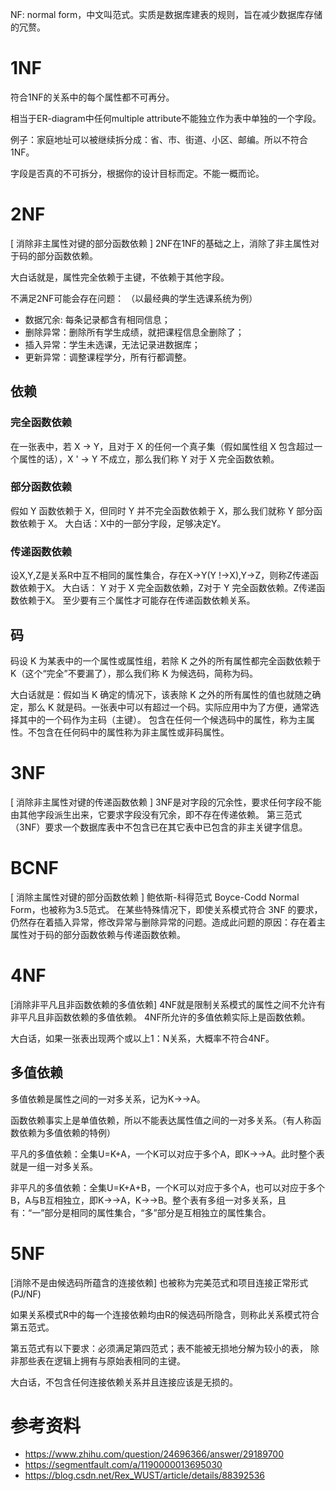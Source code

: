 NF: normal form，中文叫范式。实质是数据库建表的规则，旨在减少数据库存储的冗赘。
# 1NF
符合1NF的关系中的每个属性都不可再分。

相当于ER-diagram中任何multiple attribute不能独立作为表中单独的一个字段。

例子：家庭地址可以被继续拆分成：省、市、街道、小区、邮编。所以不符合1NF。

字段是否真的不可拆分，根据你的设计目标而定。不能一概而论。

# 2NF
[ 消除非主属性对键的部分函数依赖 ]
2NF在1NF的基础之上，消除了非主属性对于码的部分函数依赖。

大白话就是，属性完全依赖于主键，不依赖于其他字段。

不满足2NF可能会存在问题：
（以最经典的学生选课系统为例）

- 数据冗余:   每条记录都含有相同信息；
- 删除异常：删除所有学生成绩，就把课程信息全删除了；
- 插入异常：学生未选课，无法记录进数据库；
- 更新异常：调整课程学分，所有行都调整。

## 依赖
### 完全函数依赖
在一张表中，若 X → Y，且对于 X 的任何一个真子集（假如属性组 X 包含超过一个属性的话），X ' → Y 不成立，那么我们称 Y 对于 X 完全函数依赖。
### 部分函数依赖
假如 Y 函数依赖于 X，但同时 Y 并不完全函数依赖于 X，那么我们就称 Y 部分函数依赖于 X。
大白话：X中的一部分字段，足够决定Y。
### 传递函数依赖
设X,Y,Z是关系R中互不相同的属性集合，存在X→Y(Y !→X),Y→Z，则称Z传递函数依赖于X。
大白话： Y 对于 X 完全函数依赖，Z对于 Y 完全函数依赖。Z传递函数依赖于X。
至少要有三个属性才可能存在传递函数依赖关系。
## 码
码设 K 为某表中的一个属性或属性组，若除 K 之外的所有属性都完全函数依赖于 K（这个“完全”不要漏了），那么我们称 K 为候选码，简称为码。

大白话就是：假如当 K 确定的情况下，该表除 K 之外的所有属性的值也就随之确定，那么 K 就是码。一张表中可以有超过一个码。实际应用中为了方便，通常选择其中的一个码作为主码（主键）。
包含在任何一个候选码中的属性，称为主属性。不包含在任何码中的属性称为非主属性或非码属性。

# 3NF
 [ 消除非主属性对键的传递函数依赖 ]
3NF是对字段的冗余性，要求任何字段不能由其他字段派生出来，它要求字段没有冗余，即不存在传递依赖。
第三范式（3NF）要求一个数据库表中不包含已在其它表中已包含的非主关键字信息。

# BCNF 
 [ 消除主属性对键的部分函数依赖 ]
鲍依斯-科得范式 Boyce-Codd Normal Form，也被称为3.5范式。
在某些特殊情况下，即使关系模式符合 3NF 的要求，仍然存在着插入异常，修改异常与删除异常的问题。造成此问题的原因：存在着主属性对于码的部分函数依赖与传递函数依赖。

# 4NF
[消除非平凡且非函数依赖的多值依赖]
4NF就是限制关系模式的属性之间不允许有非平凡且非函数依赖的多值依赖。
4NF所允许的多值依赖实际上是函数依赖。  

大白话，如果一张表出现两个或以上1：N关系，大概率不符合4NF。  
## 多值依赖
多值依赖是属性之间的一对多关系，记为K→→A。

函数依赖事实上是单值依赖，所以不能表达属性值之间的一对多关系。（有人称函数依赖为多值依赖的特例）

平凡的多值依赖：全集U=K+A，一个K可以对应于多个A，即K→→A。此时整个表就是一组一对多关系。

非平凡的多值依赖：全集U=K+A+B，一个K可以对应于多个A，也可以对应于多个B，A与B互相独立，即K→→A，K→→B。整个表有多组一对多关系，且有：“一”部分是相同的属性集合，“多”部分是互相独立的属性集合。

# 5NF
[消除不是由候选码所蕴含的连接依赖]
也被称为完美范式和项目连接正常形式(PJ/NF)

如果关系模式R中的每一个连接依赖均由R的候选码所隐含，则称此关系模式符合第五范式。

第五范式有以下要求：必须满足第四范式；表不能被无损地分解为较小的表，
除非那些表在逻辑上拥有与原始表相同的主键。

大白话，不包含任何连接依赖关系并且连接应该是无损的。

# 参考资料
* https://www.zhihu.com/question/24696366/answer/29189700
* https://segmentfault.com/a/1190000013695030
* https://blog.csdn.net/Rex_WUST/article/details/88392536